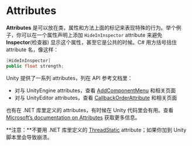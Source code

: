 # Attributes

**Attributes** 是可以放在类，属性和方法上面的标记来表现特殊的行为。举个例子，你可以在一个属性声明上添加 `HideInInspector` attribute 来避免 **Inspector**(检查器) 显示这个属性，甚至它是公共的时候。C# 用方括号括住 attribute 名，像这样：

```cs
[HideInInspector]
public float strength;
```

Unity 提供了一系列 attributes，列在 API 参考文档里：

- 对与 UnityEngine attributes，查看 [AddComponentMenu](https://docs.unity3d.com/ScriptReference/AddComponentMenu.html) 和相关页面
- 对与 UnityEditor attributes，查看 [CallbackOrderAttribute](https://docs.unity3d.com/ScriptReference/CallbackOrderAttribute.html) 和相关页面

也有在 .NET 库里定义的 attributes，有时候在 Unity 代码里会有用。查看 [Microsoft’s documentation on Attributes](https://docs.microsoft.com/en-us/dotnet/csharp/programming-guide/concepts/attributes/) 获取更多信息。

**注意：**不要用 .NET 库里定义的 [ThreadStatic](http://msdn.microsoft.com/en-us/library/system.threadstaticattribute.aspx) attribute；如果你加到 Unity 脚本里会导致崩溃。